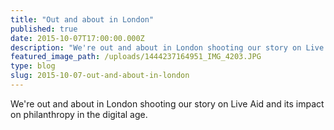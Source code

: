 ```yaml
---
title: "Out and about in London"
published: true
date: 2015-10-07T17:00:00.000Z
description: "We're out and about in London shooting our story on Live Aid and its impact on philanthropy in the digital age."
featured_image_path: /uploads/1444237164951_IMG_4203.JPG
type: blog
slug: 2015-10-07-out-and-about-in-london
---
```


We're out and about in London shooting our story on Live Aid and its impact on philanthropy in the digital age.

